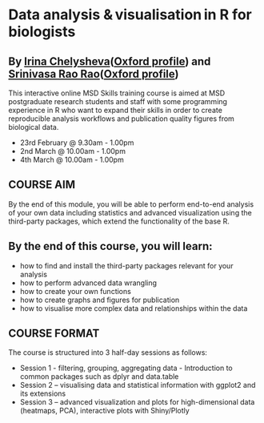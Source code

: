 # Data analysis & visualisation in R for biologists  

## By [Irina Chelysheva](https://github.com/Chelysheva)([Oxford profile](https://www.ovg.ox.ac.uk/team/irina-chelysheva)) and [Srinivasa Rao Rao](https://github.com/sraorao)([Oxford profile](https://www.nds.ox.ac.uk/team/srinivasa-rao))

This interactive online MSD Skills training course is aimed at MSD postgraduate research students and staff with some programming experience in R who want to expand their skills in order to create reproducible analysis workflows and publication quality figures from biological data. 
 
* 23rd February @ 9.30am - 1.00pm 
* 2nd March @ 10.00am - 1.00pm 
* 4th March @ 10.00am - 1.00pm 
 
## COURSE AIM 
By the end of this module, you will be able to perform end-to-end analysis of your own data including statistics and advanced visualization using the third-party packages, which extend the functionality of the base R. 

## By the end of this course, you will learn: 
* how to find and install the third-party packages relevant for your analysis 
* how to perform advanced data wrangling 
* how to create your own functions 
* how to create graphs and figures for publication 
* how to visualise more complex data and relationships within the data 


## COURSE FORMAT 
The course is structured into 3 half-day sessions as follows: 
* Session 1 - filtering, grouping, aggregating data - Introduction to common packages such as dplyr and data.table 
* Session 2 – visualising data and statistical information with ggplot2 and its extensions 
* Session 3 – advanced visualization and plots for high-dimensional data (heatmaps, PCA), interactive plots with Shiny/Plotly 
